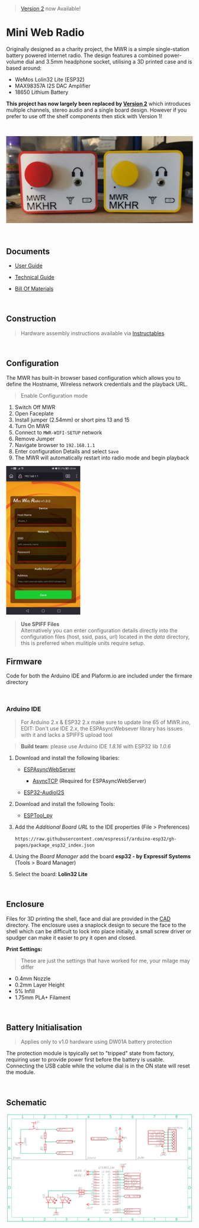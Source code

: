 > [Version 2](https://github.com/AllanGallop/mini-web-radio-2) now Available!


# Mini Web Radio

Originally designed as a charity project, the MWR is a simple single-station battery powered internet radio. The design features a combined power-volume dial and 3.5mm headphone socket, utilising a 3D printed case and is based around:

* WeMos Lolin32 Lite (ESP32)
* MAX98357A I2S DAC Amplifier
* 18650 Lithium Battery

**This project has now largely been replaced by [Version 2](https://github.com/AllanGallop/mini-web-radio-2)** which introduces multiple channels, stereo audio and a single board design. However if you prefer to use off the shelf components then stick with Version 1!


</br>

![Picture](_github/images/mwr_mkhr.png)

</br>
  
## Documents

* [User Guide](Documentation/MWR_User_Guide.pdf)

* [Technical Guide](Documentation/MWR_Technical_Guide.pdf)

* [Bill Of Materials](Documentation/BOM.pdf)

</br>

## Construction

> Hardware assembly instructions available via [Instructables](https://www.instructables.com/Mini-Web-Radio-ESP32)

</br>

## Configuration

The MWR has built-in browser based configuration which allows you to define the Hostname, Wireless network credentials and the playback URL.

> Enable Configuration mode

1. Switch Off MWR
2. Open Faceplate 
3. Install jumper (2.54mm) or short pins 13 and 15
4. Turn On MWR
5. Connect to `MWR-WIFI-SETUP` network
6. Remove Jumper
6. Navigate browser to `192.168.1.1`
7. Enter configuration Details and select `Save`
8. The MWR will automatically restart into radio mode and begin playback

<img src="_github/images/config_screenshot.jpg" height="400" width="200">

</br>

> **Use SPIFF Files** </br> Alternatively you can enter configuration details directly into the configuration files (host, ssid, pass, url) located in the _data_ directory, this is preferred when mulitiple units require setup. 

## Firmware

Code for both the Arduino IDE and Plaform.io are included under the firmare directory

</br>

### Arduino IDE

> For Arduino 2.x & ESP32 2.x make sure to update line 65 of MWR.ino, EDIT: Don't use IDE 2.x, the ESPAsyncWebsever library has issues with it and lacks a SPIFFS upload tool

> **Build team**: please use Arduino IDE _1.8.16_ with ESP32 lib _1.0.6_

1. Download and install the following libaries:

    * [ESPAsyncWebServer](https://github.com/me-no-dev/ESPAsyncWebServer)

        * [AsyncTCP](https://github.com/me-no-dev/AsyncTCP) (Required for ESPAsyncWebServer)

    * [ESP32-AudioI2S](https://github.com/schreibfaul1/ESP32-audioI2S)

2. Download and install the following Tools:

    * [ESPTool_py](https://github.com/me-no-dev/arduino-esp32fs-plugin/releases/)

3. Add the _Additional Board URL_ to the IDE properties (File > Preferences)

    ```https://raw.githubusercontent.com/espressif/arduino-esp32/gh-pages/package_esp32_index.json```

4. Using the _Board Manager_ add the board **esp32 - by Expressif Systems** (Tools > Board Manager)

5. Select the board: **Lolin32 Lite**

</br>

## Enclosure

Files for 3D printing the shell, face and dial are provided in the [CAD](CAD) directory. The enclosure uses a snaplock design to secure the face to the shell which can be difficult to lock into place initially, a small screw driver or spudger can make it easier to pry it open and closed.

**Print Settings:**

> These are just the settings that have worked for me, your milage may differ

* 0.4mm Nozzle
* 0.2mm Layer Height
* 5% Infill
* 1.75mm PLA+ Filament

</br>

## Battery Initialisation

> Applies only to v1.0 hardware using DW01A battery protection

The protection module is tpyically set to "tripped" state from factory, requiring user to provide power first before the battery is usable. Connecting the USB cable while the volume dial is in the ON state will reset the module.

</br>

## Schematic

![Schematic Preview](_github/images/schematic_v2.webp)

